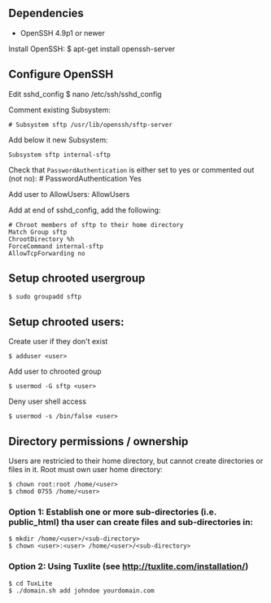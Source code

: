 ## Dependencies

* OpenSSH 4.9p1 or newer

Install OpenSSH:
    $ apt-get install openssh-server


## Configure OpenSSH

Edit sshd_config
    $ nano /etc/ssh/sshd_config

Comment existing Subsystem:

    # Subsystem sftp /usr/lib/openssh/sftp-server

Add below it new Subsystem:

    Subsystem sftp internal-sftp


Check that `PasswordAuthentication` is either set to yes or commented out (not no):
    # PasswordAuthentication Yes

Add user to AllowUsers:
    AllowUsers <user>

Add at end of sshd_config, add the following:

    # Chroot members of sftp to their home directory
    Match Group sftp
    ChrootDirectory %h
    ForceCommand internal-sftp
    AllowTcpForwarding no


## Setup chrooted usergroup
    $ sudo groupadd sftp


## Setup chrooted users:

Create user if they don't exist

    $ adduser <user>

Add user to chrooted group

    $ usermod -G sftp <user>

Deny user shell access

    $ usermod -s /bin/false <user>


## Directory permissions / ownership

Users are restricied to their home directory, but cannot create directories or files in it.
Root must own user home directory:

    $ chown root:root /home/<user>
    $ chmod 0755 /home/<user>

### Option 1: Establish one or more sub-directories (i.e. public_html) tha user can create files and sub-directories in:

    $ mkdir /home/<user>/<sub-directory>
    $ chown <user>:<user> /home/<user>/<sub-directory>

### Option 2: Using Tuxlite (see http://tuxlite.com/installation/)

    $ cd TuxLite
    $ ./domain.sh add johndoe yourdomain.com